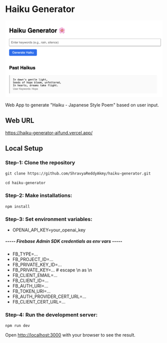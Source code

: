 # Haiku Generator
![App Screenshot](./Screenshot.png)

Web App to generate "Haiku - Japanese Style Poem" based on user input.

## Web URL
https://haiku-generator-aifund.vercel.app/

## Local Setup

### Step-1: Clone the repository
```
git clone https://github.com/ShravyaReddyAkmy/haiku-generator.git
```
```
cd haiku-generator
```

### Step-2: Make installations:
```
npm install

```

### Step-3: Set environment variables:
- OPENAI_API_KEY=your_openai_key
##### ----- Firebase Admin SDK credentials as env vars -----
- FB_TYPE=...
- FB_PROJECT_ID=...
- FB_PRIVATE_KEY_ID=...
- FB_PRIVATE_KEY=...     # escape \n as \\n
- FB_CLIENT_EMAIL=...
- FB_CLIENT_ID=...
- FB_AUTH_URI=...
- FB_TOKEN_URI=...
- FB_AUTH_PROVIDER_CERT_URL=...
- FB_CLIENT_CERT_URL=...

### Step-4: Run the development server:
```
npm run dev

```
Open [http://localhost:3000](http://localhost:3000) with your browser to see the result.

